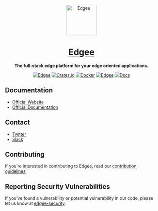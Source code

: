 <div align="center">

<p align="center">
  <a href="https://www.edgee.cloud">
    <picture>
      <source media="(prefers-color-scheme: dark)" srcset="https://cdn.edgee.cloud/img/favicon-dark.svg">
      <img src="https://cdn.edgee.cloud/img/favicon.svg" height="100" alt="Edgee">
    </picture>
    <h1 align="center">Edgee</h1>
  </a>
</p>


**The full-stack edge platform for your edge oriented applications.**

[![Edgee](https://img.shields.io/badge/edgee-open%20source-blueviolet.svg)](https://www.edgee.cloud)
[![Crates.io](https://img.shields.io/crates/v/edgee.svg?logo=rust)](https://crates.io/crates/edgee)
[![Docker](https://img.shields.io/docker/v/edgeecloud/edgee.svg?logo=docker&label=docker&color=0db7ed)](https://hub.docker.com/edgeecloud/edgee)
[![Edgee](https://img.shields.io/badge/slack-edgee-blueviolet.svg?logo=slack)](https://join.slack.com/t/edgee-users/shared_invite/zt-2m08t4db9-TWhsE_nIvUYDrTQ9kbdo8w)
[![Docs](https://img.shields.io/badge/docs-published-blue)](https://docs.edgee.cloud)

</div>

<!-- TODO: Add FAQ -->
<!-- TODO: Add Video introduction -->
## Documentation
- [Official Website](https://www.edgee.cloud)
- [Official Documentation](https://docs.edgee.cloud)

## Contact
- [Twitter](https://x.com/edgee_cloud)
- [Slack](https://www.edgee.cloud/slack)

## Contributing
If you're interested in contributing to Edgee, read our [contribution guidelines](./CONTRIBUTING.md)

<!-- TODO: Add Roadmap section -->

## Reporting Security Vulnerabilities
If you've found a vulnerability or potential vulnerability in our code, please let us know at
[edgee-security](mailto:security@edgee.cloud).

